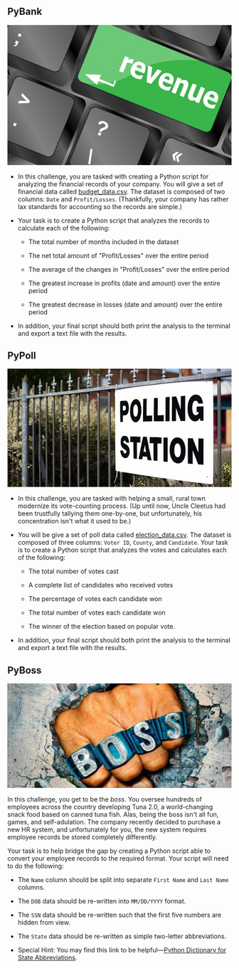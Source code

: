 ## PyBank

![Revenue](https://github.com/tiroger/Python_Challenge/blob/master/PyBank/revenue-per-lead.jpg?raw=true)

* In this challenge, you are tasked with creating a Python script for analyzing the financial records of your company. You will give a set of financial data called [budget_data.csv](https://github.com/tiroger/Python_Challenge/blob/master/PyBank/Resources/budget_data.csv). The dataset is composed of two columns: `Date` and `Profit/Losses`. (Thankfully, your company has rather lax standards for accounting so the records are simple.)

* Your task is to create a Python script that analyzes the records to calculate each of the following:

  * The total number of months included in the dataset

  * The net total amount of "Profit/Losses" over the entire period

  * The average of the changes in "Profit/Losses" over the entire period

  * The greatest increase in profits (date and amount) over the entire period

  * The greatest decrease in losses (date and amount) over the entire period
  
* In addition, your final script should both print the analysis to the terminal and export a text file with the results.
  
  
## PyPoll

![Vote-Counting](https://github.com/tiroger/Python_Challenge/blob/master/PyPoll/Vote_counting.jpg?raw=true)

* In this challenge, you are tasked with helping a small, rural town modernize its vote-counting process. (Up until now, Uncle Cleetus had been trustfully tallying them one-by-one, but unfortunately, his concentration isn't what it used to be.)

* You will be give a set of poll data called [election_data.csv](https://github.com/tiroger/Python_Challenge/blob/master/PyPoll/Resources/election_data.csv). The dataset is composed of three columns: `Voter ID`, `County`, and `Candidate`. Your task is to create a Python script that analyzes the votes and calculates each of the following:

  * The total number of votes cast

  * A complete list of candidates who received votes

  * The percentage of votes each candidate won

  * The total number of votes each candidate won

  * The winner of the election based on popular vote.

* In addition, your final script should both print the analysis to the terminal and export a text file with the results.

## PyBoss

![Boss](https://github.com/tiroger/Python_Challenge/blob/master/PyBoss/boss.jpg?raw=true)

In this challenge, you get to be the _boss_. You oversee hundreds of employees across the country developing Tuna 2.0, a world-changing snack food based on canned tuna fish. Alas, being the boss isn't all fun, games, and self-adulation. The company recently decided to purchase a new HR system, and unfortunately for you, the new system requires employee records be stored completely differently.

Your task is to help bridge the gap by creating a Python script able to convert your employee records to the required format. Your script will need to do the following:

  * The `Name` column should be split into separate `First Name` and `Last Name` columns.

  * The `DOB` data should be re-written into `MM/DD/YYYY` format.

  * The `SSN` data should be re-written such that the first five numbers are hidden from view.

  * The `State` data should be re-written as simple two-letter abbreviations.

* Special Hint: You may find this link to be helpful—[Python Dictionary for State Abbreviations](https://gist.github.com/afhaque/29f0f4f37463c447770517a6c17d08f5).

